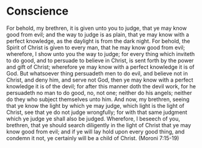 # Conscience

For behold, my brethren, it is given unto you to judge, that ye may know good from evil; and the way to judge is as plain, that ye may know with a perfect knowledge, as the daylight is from the dark night. For behold, the Spirit of Christ is given to every man, that he may know good from evil; wherefore, I show unto you the way to judge; for every thing which inviteth to do good, and to persuade to believe in Christ, is sent forth by the power and gift of Christ; wherefore ye may know with a perfect knowledge it is of God. But whatsoever thing persuadeth men to do evil, and believe not in Christ, and deny him, and serve not God, then ye may know with a perfect knowledge it is of the devil; for after this manner doth the devil work, for he persuadeth no man to do good, no, not one; neither do his angels; neither do they who subject themselves unto him. And now, my brethren, seeing that ye know the light by which ye may judge, which light is the light of Christ, see that ye do not judge wrongfully; for with that same judgment which ye judge ye shall also be judged. Wherefore, I beseech of you, brethren, that ye should search diligently in the light of Christ that ye may know good from evil; and if ye will lay hold upon every good thing, and condemn it not, ye certainly will be a child of Christ. (Moroni 7:15-19)
